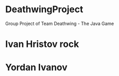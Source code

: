 # DeathwingProject
Group Project of Team Deathwing - The Java Game
# Ivan Hristov rock
# Yordan Ivanov